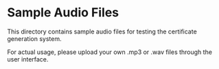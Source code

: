 # Sample Audio Files

This directory contains sample audio files for testing the certificate generation system.

For actual usage, please upload your own .mp3 or .wav files through the user interface. 